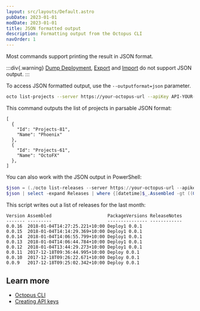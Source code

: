 ```yaml
---
layout: src/layouts/Default.astro
pubDate: 2023-01-01
modDate: 2023-01-01
title: JSON formatted output
description: Formatting output from the Octopus CLI
navOrder: 1
---
```


Most commands support printing the result in JSON format.

:::div{.warning}
[Dump Deployment](/docs/octopus-rest-api/octopus-cli/dump-deployments/), [Export](/docs/octopus-rest-api/octopus-cli/export/) and [Import](/docs/octopus-rest-api/octopus-cli/import) do not support JSON output.
:::

To access JSON formatted output, use the `--outputformat=json` parameter.

```bash
octo list-projects --server https://your-octopus-url --apiKey API-YOUR-KEY --outputformat=json
```

This command outputs the list of projects in parsable JSON format:

```
[
  {
    "Id": "Projects-81",
    "Name": "Phoenix"
  },
  {
    "Id": "Projects-61",
    "Name": "OctoFX"
  },
]
```

You can also work with the JSON output in PowerShell:
```powershell
$json = (./octo list-releases --server https://your-octopus-url --apikey API-YOUR-KEY --project=OctoLifecycle --outputformat=json) | ConvertFrom-Json
$json | select -expand Releases | where {[datetime]$_.Assembled -gt ((Get-Date).AddMonths(-1))}
```

This script writes out a list of releases for the last month:

```
Version Assembled                     PackageVersions ReleaseNotes
------- ---------                     --------------- ------------
0.0.16  2018-01-04T14:27:25.221+10:00 Deploy1 0.0.1
0.0.15  2018-01-04T14:14:29.369+10:00 Deploy1 0.0.1
0.0.14  2018-01-04T14:06:55.799+10:00 Deploy1 0.0.1
0.0.13  2018-01-04T14:06:44.784+10:00 Deploy1 0.0.1
0.0.12  2018-01-04T13:44:29.273+10:00 Deploy1 0.0.1
0.0.11  2017-12-18T09:36:44.995+10:00 Deploy 0.0.1    
0.0.10  2017-12-18T09:26:22.671+10:00 Deploy 0.0.1    
0.0.9   2017-12-18T09:25:02.342+10:00 Deploy 0.0.1    
```

## Learn more

- [Octopus CLI](/docs/octopus-rest-api/octopus-cli)
- [Creating API keys](/docs/octopus-rest-api/how-to-create-an-api-key)

